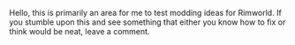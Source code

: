 Hello, this is primarily an area for me to test modding ideas for Rimworld.
If you stumble upon this and see something that either you know how to fix or think would be neat, leave a comment.
